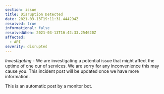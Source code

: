 ```yaml
---
section: issue
title: Disruption Detected
date: 2021-03-13T19:11:31.444294Z
resolved: true
informational: false
resolvedWhen: 2021-03-13T16:42:33.254620Z
affected:
  - API
severity: disrupted
---
```

*Investigating* - We are investigating a potential issue that might affect the uptime of one our of services. We are sorry for any inconvenience this may cause you. This incident post will be updated once we have more information.

This is an automatic post by a monitor bot.
        